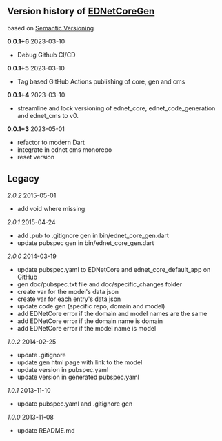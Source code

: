 ## Version history of [EDNetCoreGen](https://github.com/ednet-dev/core_generation)

based on [Semantic Versioning](http://semver.org/)

**0.0.1+6** 2023-03-10
+ Debug Github CI/CD
 
**0.0.1+5** 2023-03-10
+ Tag based GitHub Actions publishing of core, gen and cms

**0.0.1+4** 2023-03-10
+ streamline and lock versioning of ednet_core, ednet_code_generation and ednet_cms to v0.

**0.0.1+3** 2023-05-01
+ refactor to modern Dart
+ integrate in ednet cms monorepo
+ reset version

## Legacy

*2.0.2* 2015-05-01

+ add void where missing

*2.0.1* 2015-04-24

+ add .pub to .gitignore gen in bin/ednet_core_gen.dart
+ update pubspec gen in bin/ednet_core_gen.dart

*2.0.0* 2014-03-19

+ update pubspec.yaml to EDNetCore and ednet_core_default_app on GitHub
+ gen doc/pubspec.txt file and doc/specific_changes folder
+ create var for the model's data json
+ create var for each entry's data json
+ update code gen (specific repo, domain and model)
+ add EDNetCore error if the domain and model names are the same
+ add EDNetCore error if the domain name is domain
+ add EDNetCore error if the model name is model

*1.0.2* 2014-02-25

+ update .gitignore
+ update gen html page with link to the model
+ update version in pubspec.yaml
+ update version in generated pubspec.yaml

*1.0.1* 2013-11-10

+ update pubspec.yaml and .gitignore gen

*1.0.0* 2013-11-08

+ update README.md

